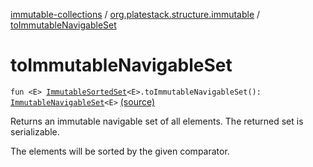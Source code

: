 [immutable-collections](../index.md) / [org.platestack.structure.immutable](index.md) / [toImmutableNavigableSet](.)

# toImmutableNavigableSet

`fun <E> `[`ImmutableSortedSet`](-immutable-sorted-set/index.md)`<E>.toImmutableNavigableSet(): `[`ImmutableNavigableSet`](-immutable-navigable-set/index.md)`<E>` [(source)](https://github.com/PlateStack/immutable-collections/blob/v0.1.0-alpha/src/main/kotlin/org/platestack/structure/immutable/ImmutableCollections.kt#L293)

Returns an immutable navigable set of all elements. The returned set is serializable.

The elements will be sorted by the given comparator.

